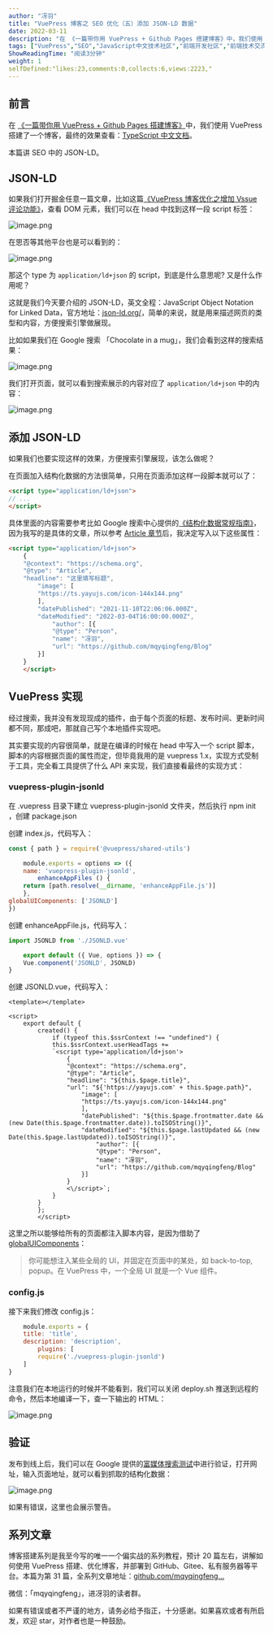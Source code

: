 ```yaml
---
author: "冴羽"
title: "VuePress 博客之 SEO 优化（五）添加 JSON-LD 数据"
date: 2022-03-11
description: "在 《一篇带你用 VuePress + Github Pages 搭建博客》中，我们使用 VuePress 搭建了一个博客。本篇讲 SEO 中的 JSON-LD。"
tags: ["VuePress","SEO","JavaScript中文技术社区","前端开发社区","前端技术交流","前端框架教程","JavaScript 学习资源","CSS 技巧与最佳实践","HTML5 最新动态","前端工程师职业发展","开源前端项目","前端技术趋势"]
ShowReadingTime: "阅读3分钟"
weight: 1
selfDefined:"likes:23,comments:0,collects:6,views:2223,"
---
```

前言
--

在 [《一篇带你用 VuePress + Github Pages 搭建博客》](https://link.juejin.cn?target=https%3A%2F%2Fgithub.com%2Fmqyqingfeng%2FBlog%2Fissues%2F235 "https://github.com/mqyqingfeng/Blog/issues/235")中，我们使用 VuePress 搭建了一个博客，最终的效果查看：[TypeScript 中文文档](https://link.juejin.cn?target=https%3A%2F%2Fts.yayujs.com%2F "https://ts.yayujs.com/")。

本篇讲 SEO 中的 JSON-LD。

JSON-LD
-------

如果我们打开掘金任意一篇文章，比如这篇[《VuePress 博客优化之增加 Vssue 评论功能》](https://juejin.cn/post/7070822479874392101 "https://juejin.cn/post/7070822479874392101")，查看 DOM 元素，我们可以在 head 中找到这样一段 script 标签：

![image.png](/images/jueJin/6637274a73bc482.png)

在思否等其他平台也是可以看到的：

![image.png](/images/jueJin/ab87363cdb9b478.png)

那这个 type 为 `application/ld+json` 的 script，到底是什么意思呢? 又是什么作用呢？

这就是我们今天要介绍的 JSON-LD，英文全程：JavaScript Object Notation for Linked Data，官方地址：[json-ld.org/](https://link.juejin.cn?target=https%3A%2F%2Fjson-ld.org%2F "https://json-ld.org/")，简单的来说，就是用来描述网页的类型和内容，方便搜索引擎做展现。

比如如果我们在 Google 搜索 「Chocolate in a mug」，我们会看到这样的搜索结果：

![image.png](/images/jueJin/56ddff04baaf4f9.png)

我们打开页面，就可以看到搜索展示的内容对应了 `application/ld+json` 中的内容：

![image.png](/images/jueJin/6a15e7c8df7741c.png)

添加 JSON-LD
----------

如果我们也要实现这样的效果，方便搜索引擎展现，该怎么做呢？

在页面加入结构化数据的方法很简单，只用在页面添加这样一段脚本就可以了：

```html
<script type="application/ld+json">
// ...
</script>
```

具体里面的内容需要参考比如 Google 搜索中心提供的[《结构化数据常规指南》](https://link.juejin.cn?target=https%3A%2F%2Fdevelopers.google.com%2Fsearch%2Fdocs%2Fadvanced%2Fstructured-data%2Fsd-policies "https://developers.google.com/search/docs/advanced/structured-data/sd-policies")，因为我写的是具体的文章，所以参考 [Article 章节](https://link.juejin.cn?target=https%3A%2F%2Fdevelopers.google.com%2Fsearch%2Fdocs%2Fadvanced%2Fstructured-data%2Farticle "https://developers.google.com/search/docs/advanced/structured-data/article")后，我决定写入以下这些属性：

```html
<script type="application/ld+json">
    {
    "@context": "https://schema.org",
    "@type": "Article",
    "headline": "这里填写标题",
        "image": [
        "https://ts.yayujs.com/icon-144x144.png"
        ],
        "datePublished": "2021-11-10T22:06:06.000Z",
        "dateModified": "2022-03-04T16:00:00.000Z",
            "author": [{
            "@type": "Person",
            "name": "冴羽",
            "url": "https://github.com/mqyqingfeng/Blog"
        }]
    }
    </script>
```

VuePress 实现
-----------

经过搜索，我并没有发现现成的插件，由于每个页面的标题、发布时间、更新时间都不同，那成吧，那就自己写个本地插件实现吧。

其实要实现的内容很简单，就是在编译的时候在 head 中写入一个 script 脚本，脚本的内容根据页面的属性而定，但毕竟我用的是 vuepress 1.x，实现方式受制于工具，完全看工具提供了什么 API 来实现，我们直接看最终的实现方式：

### vuepress-plugin-jsonld

在 .vuepress 目录下建立 vuepress-plugin-jsonld 文件夹，然后执行 npm init ，创建 package.json

创建 index.js，代码写入：

```javascript
const { path } = require('@vuepress/shared-utils')

    module.exports = options => ({
    name: 'vuepress-plugin-jsonld',
        enhanceAppFiles () {
    return [path.resolve(__dirname, 'enhanceAppFile.js')]
    },
globalUIComponents: ['JSONLD']
})
```

创建 enhanceAppFile.js，代码写入：

```javascript
import JSONLD from './JSONLD.vue'

    export default ({ Vue, options }) => {
    Vue.component('JSONLD', JSONLD)
}
```

创建 JSONLD.vue，代码写入：

```vue
<template></template>

<script>
    export default {
        created() {
            if (typeof this.$ssrContext !== "undefined") {
            this.$ssrContext.userHeadTags +=
            `<script type='application/ld+json'>
                {
                "@context": "https://schema.org",
                "@type": "Article",
                "headline": "${this.$page.title}",
                "url": "${'https://yayujs.com' + this.$page.path}",
                    "image": [
                    "https://ts.yayujs.com/icon-144x144.png"
                    ],
                    "datePublished": "${this.$page.frontmatter.date && (new Date(this.$page.frontmatter.date)).toISOString()}",
                    "dateModified": "${this.$page.lastUpdated && (new Date(this.$page.lastUpdated)).toISOString()}",
                        "author": [{
                        "@type": "Person",
                        "name": "冴羽",
                        "url": "https://github.com/mqyqingfeng/Blog"
                    }]
                }
                <\/script>`;
            }
        }
        };
        </script>
```

这里之所以能够给所有的页面都注入脚本内容，是因为借助了 [globalUIComponents](https://link.juejin.cn?target=https%3A%2F%2Fv1.vuepress.vuejs.org%2Fzh%2Fplugin%2Foption-api.html%23globaluicomponents "https://v1.vuepress.vuejs.org/zh/plugin/option-api.html#globaluicomponents")：

> 你可能想注入某些全局的 UI，并固定在页面中的某处，如 back-to-top, popup。在 VuePress 中，一个全局 UI 就是一个 Vue 组件。

### config.js

接下来我们修改 config.js：

```javascript
    module.exports = {
    title: 'title',
    description: 'description',
        plugins: [
        require('./vuepress-plugin-jsonld')
    ]
}
```

注意我们在本地运行的时候并不能看到，我们可以关闭 deploy.sh 推送到远程的命令，然后本地编译一下，查一下输出的 HTML：

![image.png](/images/jueJin/41d1ee2cf3a346e.png)

验证
--

发布到线上后，我们可以在 Google 提供的[富媒体搜索测试](https://link.juejin.cn?target=https%3A%2F%2Fsearch.google.com%2Ftest%2Frich-results "https://search.google.com/test/rich-results")中进行验证，打开网址，输入页面地址，就可以看到抓取的结构化数据：

![image.png](/images/jueJin/c71229be45804c4.png)

如果有错误，这里也会展示警告。

系列文章
----

博客搭建系列是我至今写的唯一一个偏实战的系列教程，预计 20 篇左右，讲解如何使用 VuePress 搭建、优化博客，并部署到 GitHub、Gitee、私有服务器等平台。本篇为第 31 篇，全系列文章地址：[github.com/mqyqingfeng…](https://link.juejin.cn?target=https%3A%2F%2Fgithub.com%2Fmqyqingfeng%2FBlog "https://github.com/mqyqingfeng/Blog")

微信：「mqyqingfeng」，进冴羽的读者群。

如果有错误或者不严谨的地方，请务必给予指正，十分感谢。如果喜欢或者有所启发，欢迎 star，对作者也是一种鼓励。